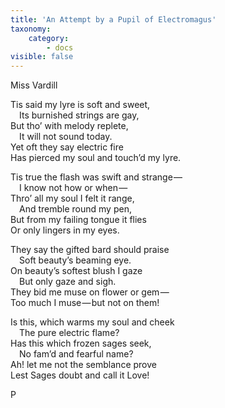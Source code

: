 ```yaml
---
title: 'An Attempt by a Pupil of Electromagus'
taxonomy:
    category:
        - docs
visible: false
---
```


<div class="author">Miss Vardill</div>

Tis said my lyre is soft and sweet,  
&emsp;Its burnished strings are gay,  
But tho’ with melody replete,  
&emsp;It will not sound today.  
Yet oft they say electric fire  
Has pierced my soul and touch’d my lyre.

Tis true the flash was swift and strange —   
&emsp;I know not how or when —   
Thro’ all my soul I felt it range,  
&emsp;And tremble round my pen,  
But from my failing tongue it flies  
Or only lingers in my eyes.  

They say the gifted bard should praise  
&emsp;Soft beauty’s beaming eye.  
On beauty’s softest blush I gaze  
&emsp;But only gaze and sigh.  
They bid me muse on flower or gem —   
Too much I muse — but not on them!

Is this, which warms my soul and cheek  
&emsp;The pure electric flame?  
Has this which frozen sages seek,  
&emsp;No fam’d and fearful name?  
Ah! let me not the semblance prove  
Lest Sages doubt and call it Love!

P